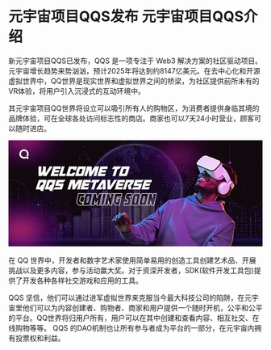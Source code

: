 # 元宇宙项目QQS发布 元宇宙项目QQS介绍


新元宇宙项目QQS已发布，QQS 是一项专注于 Web3 解决方案的社区驱动项目。 元宇宙增长趋势来势汹汹，预计2025年将达到约8147亿美元。在去中心化和开源虚拟世界中，QQ世界是现实世界和虚拟世界之间的桥梁，为社区提供前所未有的VR体验，将用户引入沉浸式的互动环境中。

其元宇宙项目QQ世界将设立可以吸引所有人的购物区，为消费者提供身临其境的品牌体验，可在全球各处访问标志性的商店。商家也可以7天24小时营业，顾客可以随时进店。

![配图](6029362_image3.jpg)

在 QQ 世界中，开发者和数字艺术家使用简单易用的创造工具创建艺术品、开展挑战以及更多内容，参与活动赢大奖。对于资深开发者，SDK(软件开发工具包)提供了开发各种各样社交游戏和应用的工具。

QQS 坚信，他们可以通过进军虚拟世界来克服当今最大科技公司的陷阱，在元宇宙里他们可以为内容创建者、购物者、商家和用户提供一个随时开机，公平和公平的平台。QQ世界将归用户所有，用户可以在其中创建和查看内容、相互社交、在线购物等等。 QQS 的DAO机制也让所有参与者成为平台的一部分，在元宇宙内拥有投票权和利益。
